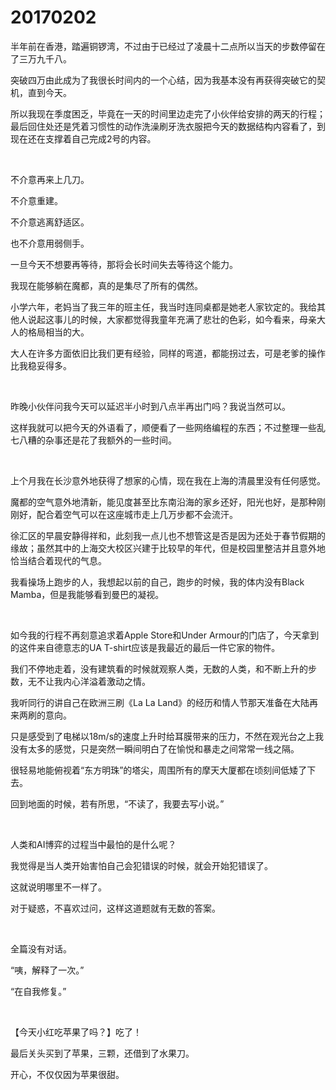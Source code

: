 # 20170202

半年前在香港，踏遍铜锣湾，不过由于已经过了凌晨十二点所以当天的步数停留在了三万九千八。

突破四万由此成为了我很长时间内的一个心结，因为我基本没有再获得突破它的契机，直到今天。

所以我现在季度困乏，毕竟在一天的时间里边走完了小伙伴给安排的两天的行程；最后回住处还是凭着习惯性的动作洗澡刷牙洗衣服把今天的数据结构内容看了，到现在还在支撑着自己完成2号的内容。

<br/>

不介意再来上几刀。

不介意重建。

不介意逃离舒适区。

也不介意用弱侧手。

一旦今天不想要再等待，那将会长时间失去等待这个能力。

我现在能够躺在魔都，真的是集尽了所有的偶然。

小学六年，老妈当了我三年的班主任，我当时连同桌都是她老人家钦定的。我给其他人说起这事儿的时候，大家都觉得我童年充满了悲壮的色彩，如今看来，母亲大人的格局相当的大。

大人在许多方面依旧比我们更有经验，同样的弯道，都能拐过去，可是老爹的操作比我稳妥得多。

<br/>

昨晚小伙伴问我今天可以延迟半小时到八点半再出门吗？我说当然可以。

这样我就可以把今天的外语看了，顺便看了一些网络编程的东西；不过整理一些乱七八糟的杂事还是花了我额外的一些时间。

<br/>

上个月我在长沙意外地获得了想家的心情，现在我在上海的清晨里没有任何感觉。

魔都的空气意外地清新，能见度甚至比东南沿海的家乡还好，阳光也好，是那种刚刚好，配合着空气可以在这座城市走上几万步都不会流汗。

徐汇区的早晨安静得祥和，此刻我一点儿也不想管这是否是因为还处于春节假期的缘故；虽然其中的上海交大校区兴建于比较早的年代，但是校园里整洁并且意外地恰当结合着现代的气息。

我看操场上跑步的人，我想起以前的自己，跑步的时候，我的体内没有Black Mamba，但是我能够看到曼巴的凝视。

<br/>

如今我的行程不再刻意追求着Apple Store和Under Armour的门店了，今天拿到的这件来自德意志的UA T-shirt应该是我最近的最后一件它家的物件。

我们不停地走着，没有建筑看的时候就观察人类，无数的人类，和不断上升的步数，无不让我内心洋溢着激动之情。

我听同行的讲自己在欧洲三刷《La La Land》的经历和情人节那天准备在大陆再来两刷的意向。

只是感受到了电梯以18m/s的速度上升时给耳膜带来的压力，不然在观光台之上我没有太多的感觉，只是突然一瞬间明白了在愉悦和暴走之间常常一线之隔。

很轻易地能俯视着“东方明珠”的塔尖，周围所有的摩天大厦都在顷刻间低矮了下去。

回到地面的时候，若有所思，“不读了，我要去写小说。”

 <br/>

人类和AI博弈的过程当中最怕的是什么呢？

我觉得是当人类开始害怕自己会犯错误的时候，就会开始犯错误了。

这就说明哪里不一样了。

对于疑惑，不喜欢过问，这样这道题就有无数的答案。

<br/>

全篇没有对话。

“咦，解释了一次。”

“在自我修复。”

<br/>

【今天小红吃苹果了吗？】吃了！

最后关头买到了苹果，三颗，还借到了水果刀。

开心，不仅仅因为苹果很甜。